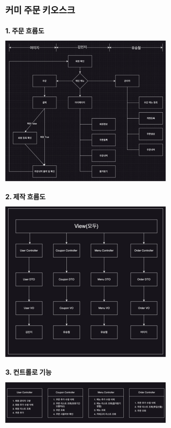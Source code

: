 # 커미 주문 키오스크

## 1.  주문 흐름도
   ![Flow](/Flow.jpg)
## 2. 제작 흐름도
 ![ProductionFlow](/Production_Flow.jpg)
## 3. 컨트롤로 기능
 ![ControllerFeatures](/Controller_Features.jpg)
